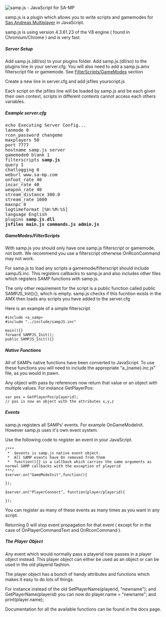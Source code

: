 ![samp.js - JavaScript for SA-MP](http://spiderc.net/samp.js/samp.js-logo.png)

samp.js is a plugin which allows you to write scripts and gamemodes for [San Andreas Multiplayer](http://sa-mp.com/) in JavaScript.

samp.js is using version 4.3.61.23 of the V8 engine ( found in Chromium/Chrome ) and is very fast.

##### Server Setup

Add samp.js.(dll/so) to your plugins folder. Add samp.js.(dll/so) to the plugins line in your server.cfg. You will also need to add a samp.js.amx filterscript file or gamemode. See [FilterScripts/GameModes](#gamemodesfilterscripts) section

Create a new line in server.cfg and add jsfiles yourscript.js

Each script on the jsfiles line will be loaded by samp.js and be each given their own context, scripts in different contexts cannot access each others variables. 

##### Example server.cfg
<pre>
echo Executing Server Config...
lanmode 0
rcon_password changeme
maxplayers 50
port 7777
hostname samp.js server
gamemode0 blank 1
filterscripts <b>samp.js</b>
query 1
chatlogging 0
weburl www.sa-mp.com
onfoot_rate 40
incar_rate 40
weapon_rate 40
stream_distance 300.0
stream_rate 1000
maxnpc 0
logtimeformat [%H:%M:%S]
language English
plugins <b>samp.js.dll</b>
<b>jsfiles main.js commands.js admin.js</b>
</pre>

##### <a name="gamemodesfilterscripts"></a>GameModes/FilterScripts

With samp.js you should only have one samp.js filterscript or gamemode, not both. We recommend you use a filterscript otherwise OnRconCommand may not work. 

For samp.js to load any scripts a gamemode/filterscript should include sampJS.inc. This registers callbacks to samp.js and also includes other files which registers SAMP functions with samp.js.

The only other requirement for the script is a public function called public SAMPJS_Init(){}, which is empty. samp.js checks if this fucntion exists in the AMX then loads any scripts you have added to the server.cfg

Here is an example of a simple filterscript

```
#include <a_samp>
#include "../include/sampJS.inc"

main(){}
forward SAMPJS_Init();
public SAMPJS_Init(){}
```

##### Native Functions

All of SAMPs native functions have been converted to JavaScript. To use these functions you will need to include the appropriate "a_{name}.inc.js" file, as you would in pawn.

Any object with pass by references now return that value or an object with multiple values. For instance GetPlayerPos:

```
var pos = GetPlayerPos(playerid);
// pos is now an object with the attributes x,y,z
```

##### Events

samp.js registers all SAMPs' events. For example OnGameModeInit. However samp.js uses it's own event system.

Use the following code to register an event in your JavaScript.

```
/***
 *	$events is samp.js native event object. 
 *	All SAMP events have On removed from them
 *	function(){} is a callback which carries the same arguments as normal SAMP callbacks with the exception of playerid
***/
$server.on("GameModeInit",function(){

});

$server.on("PlayerConnect", function(player/playerid){
	
});
```

You can register as many of these events as many times as you want in any script.

Returning 0 will stop event propagation for that event ( except for in the case of OnPlayerCommandText and OnRconCommand ).


##### The Player Object

Any event which would normally pass a playerid now passes in a player object instead. This player object can either be used as an object or can be used in the old playerid fashion.

The player object has a bunch of handy attributes and functions which makes it easy to do lots of things.

For instance instead of the old SetPlayerName(playerid, "newname"); and GetPlayerName(playerid) you can now do player.name = "newname"; and print(player.name);

Documentation for all the available functions can be found in the docs page.








